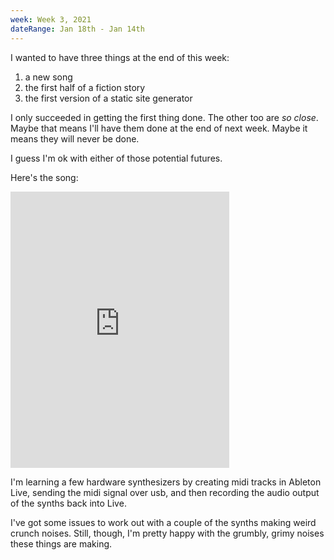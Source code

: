 ```yaml
---
week: Week 3, 2021
dateRange: Jan 18th - Jan 14th
---
```


I wanted to have three things at the end of this week:

1. a new song
2. the first half of a fiction story
3. the first version of a static site generator

I only succeeded in getting the first thing done. The other too are _so close_. Maybe that means I'll have them done at the end of next week. Maybe it means they will never be done.

I guess I'm ok with either of those potential futures.

Here's the song:

<iframe style="border: 0; width: 350px; height: 442px;" src="https://bandcamp.com/EmbeddedPlayer/track=1822133261/size=large/bgcol=333333/linkcol=9a64ff/tracklist=false/transparent=true/" seamless><a href="https://funguscomputer.bandcamp.com/track/viscid-meadow-bubbling">viscid meadow bubbling by funguscomputer</a></iframe>

I'm learning a few hardware synthesizers by creating midi tracks in Ableton Live, sending the midi signal over usb, and then recording the audio output of the synths back into Live.

I've got some issues to work out with a couple of the synths making weird crunch noises. Still, though, I'm pretty happy with the grumbly, grimy noises these things are making.
